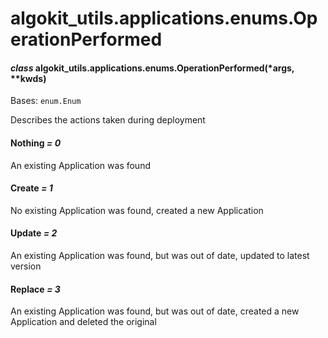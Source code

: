 # algokit_utils.applications.enums.OperationPerformed

#### *class* algokit_utils.applications.enums.OperationPerformed(\*args, \*\*kwds)

Bases: `enum.Enum`

Describes the actions taken during deployment

#### Nothing *= 0*

An existing Application was found

#### Create *= 1*

No existing Application was found, created a new Application

#### Update *= 2*

An existing Application was found, but was out of date, updated to latest version

#### Replace *= 3*

An existing Application was found, but was out of date, created a new Application and deleted the original
